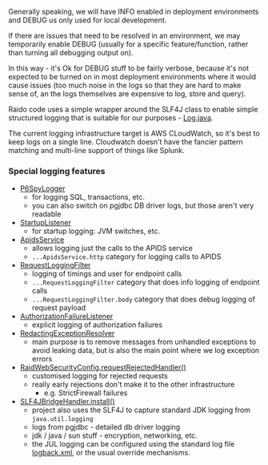 Generally speaking, we will have INFO enabled in deployment environments
and DEBUG us only used for local development.

If there are issues that need to be resolved in an environment, we may
temporarily enable DEBUG (usually for a specific feature/function, rather 
than turning all debugging output on).

In this way - it's Ok for DEBUG stuff to be fairly verbose, because it's not
expected to be turned on in most deployment environments where it would cause
issues (too much noise in the logs so that they are hard to make sense of, 
an the logs themselves are expensive to log, store and query).

Raido code uses a simple wrapper around the SLF4J class to enable simple
structured logging that is suitable for our purposes - 
[Log.java](../spring/src/main/java/raido/apisvc/util/Log.java).

The current logging infrastructure target is AWS CLoudWatch, so it's best to 
keep logs on a single line. Cloudwatch doesn't have the fancier pattern 
matching and multi-line support of things like Splunk. 


### Special logging features
* [P6SpyLogger](../spring/src/main/java/raido/apisvc/util/logger/P6SpyLogger.java)
  * for logging SQL, transactions, etc.
  * you can also switch on pgjdbc DB driver logs, but those aren't very 
    readable 
* [StartupListener](../spring/src/main/java/raido/apisvc/spring/StartupListener.java)
  * for startup logging: JVM switches, etc.
* [ApidsService](../spring/src/main/java/raido/apisvc/service/apids/ApidsService.java)
  * allows logging just the calls to the APIDS service
  * `...ApidsService.http` category for logging calls to APIDS
* [RequestLoggingFilter](../spring/src/main/java/raido/apisvc/spring/RequestLoggingFilter.java)
  * logging of timings and user for endpoint calls
  * `...RequestLoggingFilter` category that does info logging of endpoint calls
  * `...RequestLoggingFilter.body` category that does debug logging of request 
    payload
* [AuthorizationFailureListener](../spring/src/main/java/raido/apisvc/spring/AuthorizationFailureListener.java)
  * explicit logging of authorization failures 
* [RedactingExceptionResolver](../spring/src/main/java/raido/apisvc/spring/RedactingExceptionResolver.java)
  * main purpose is to remove messages from unhandled exceptions to avoid 
    leaking data, but is also the main point where we log exception errors
* [RaidWebSecurityConfig.requestRejectedHandler()](../spring/src/main/java/raido/apisvc/spring/config/RaidWebSecurityConfig.java)
  * customised logging for rejected requests 
  * really early rejections don't make it to the other infrastructure
    * e.g. StrictFirewall failures
* [SLF4JBridgeHandler.install()](../spring/src/main/java/raido/apisvc/Api.java)
  * project also uses the SLF4J to capture standard JDK logging from 
    `java.util.logging`  
  * logs from pgjdbc - detailed db driver logging
  * jdk / java / sun stuff - encryption, networking, etc.
  * the JUL logging can be configured using the standard log file 
    [logback.xml](../spring/src/main/resources/logback.xml), or the usual 
    override mechanisms. 

